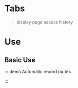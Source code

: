 # Tabs

> display page access history

# Use

## Basic Use

::: demo Automatic record routes

<template>
  <pro-tabs />
</template>

<script>
export default {}
</script>

:::
